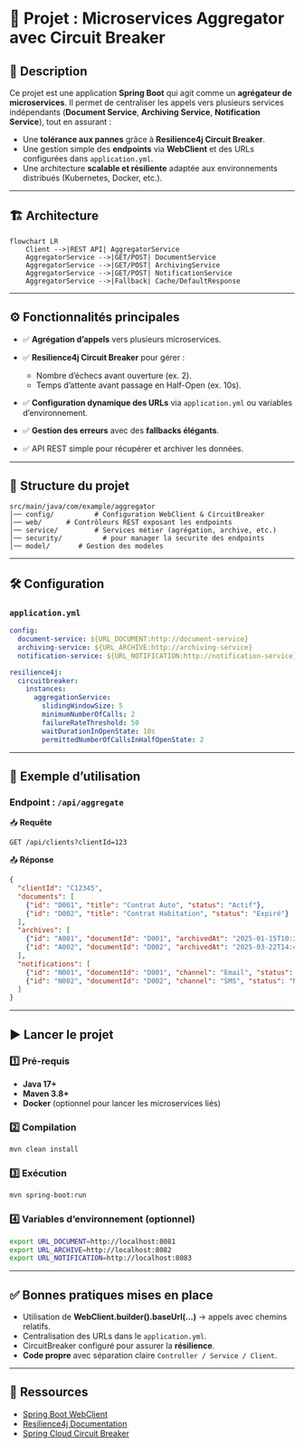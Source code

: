 # 📌 Projet : Microservices Aggregator avec Circuit Breaker

## 🚀 Description

Ce projet est une application **Spring Boot** qui agit comme un **agrégateur de microservices**.
Il permet de centraliser les appels vers plusieurs services indépendants (**Document Service**, **Archiving Service**, **Notification Service**), tout en assurant :

* Une **tolérance aux pannes** grâce à **Resilience4j Circuit Breaker**.
* Une gestion simple des **endpoints** via **WebClient** et des URLs configurées dans `application.yml`.
* Une architecture **scalable et résiliente** adaptée aux environnements distribués (Kubernetes, Docker, etc.).

---

## 🏗️ Architecture

```mermaid
flowchart LR
    Client -->|REST API| AggregatorService
    AggregatorService -->|GET/POST| DocumentService
    AggregatorService -->|GET/POST| ArchivingService
    AggregatorService -->|GET/POST| NotificationService
    AggregatorService -->|Fallback| Cache/DefaultResponse
```

---

## ⚙️ Fonctionnalités principales

* ✅ **Agrégation d’appels** vers plusieurs microservices.
* ✅ **Resilience4j Circuit Breaker** pour gérer :

    * Nombre d’échecs avant ouverture (ex. 2).
    * Temps d’attente avant passage en Half-Open (ex. 10s).
* ✅ **Configuration dynamique des URLs** via `application.yml` ou variables d’environnement.
* ✅ **Gestion des erreurs** avec des **fallbacks élégants**.
* ✅ API REST simple pour récupérer et archiver les données.

---

## 📂 Structure du projet

```
src/main/java/com/example/aggregator
│── config/          # Configuration WebClient & CircuitBreaker
│── web/      # Contrôleurs REST exposant les endpoints
│── service/         # Services métier (agrégation, archive, etc.)
│── security/          # pour manager la securite des endpoints
│── model/       # Gestion des modeles
```

---

## 🛠️ Configuration

### `application.yml`

```yaml
config:
  document-service: ${URL_DOCUMENT:http://document-service}
  archiving-service: ${URL_ARCHIVE:http://archiving-service}
  notification-service: ${URL_NOTIFICATION:http://notification-service}

resilience4j:
  circuitbreaker:
    instances:
      aggregationService:
        slidingWindowSize: 5
        minimumNumberOfCalls: 2
        failureRateThreshold: 50
        waitDurationInOpenState: 10s
        permittedNumberOfCallsInHalfOpenState: 2
```

---

## 📌 Exemple d’utilisation

### Endpoint : `/api/aggregate`

📥 **Requête**

```http
GET /api/clients?clientId=123
```

📤 **Réponse**

```json
{
  "clientId": "C12345",
  "documents": [
    {"id": "D001", "title": "Contrat Auto", "status": "Actif"},
    {"id": "D002", "title": "Contrat Habitation", "status": "Expiré"}
  ],
  "archives": [
    {"id": "A001", "documentId": "D001", "archivedAt": "2025-01-15T10:30:00"},
    {"id": "A002", "documentId": "D002", "archivedAt": "2025-03-22T14:45:00"}
  ],
  "notifications": [
    {"id": "N001", "documentId": "D001", "channel": "Email", "status": "Envoyé"},
    {"id": "N002", "documentId": "D002", "channel": "SMS", "status": "Non envoyé"}
  ]
}

```

---

## ▶️ Lancer le projet

### 1️⃣ Pré-requis

* **Java 17+**
* **Maven 3.8+**
* **Docker** (optionnel pour lancer les microservices liés)

### 2️⃣ Compilation

```bash
mvn clean install
```

### 3️⃣ Exécution

```bash
mvn spring-boot:run
```

### 4️⃣ Variables d’environnement (optionnel)

```bash
export URL_DOCUMENT=http://localhost:8081
export URL_ARCHIVE=http://localhost:8082
export URL_NOTIFICATION=http://localhost:8083
```

---

## ✅ Bonnes pratiques mises en place

* Utilisation de **WebClient.builder().baseUrl(...)** → appels avec chemins relatifs.
* Centralisation des URLs dans le `application.yml`.
* CircuitBreaker configuré pour assurer la **résilience**.
* **Code propre** avec séparation claire `Controller / Service / Client`.

---

## 📖 Ressources

* [Spring Boot WebClient](https://docs.spring.io/spring-framework/docs/current/reference/html/web-reactive.html#webflux-client)
* [Resilience4j Documentation](https://resilience4j.readme.io/docs/circuitbreaker)
* [Spring Cloud Circuit Breaker](https://spring.io/projects/spring-cloud-circuitbreaker)

